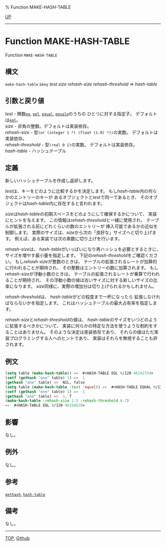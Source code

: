 % Function MAKE-HASH-TABLE

[UP](18.2.html)  

---

# Function **MAKE-HASH-TABLE**


Function `MAKE-HASH-TABLE`


## 構文

`make-hash-table` `&key` *test* *size* *rehash-size* *rehash-threshold*
 => *hash-table*


## 引数と戻り値

*test* - 関数[`eq`](5.3.eq.html), [`eql`](5.3.eql-function.html), [`equal`](5.3.equal.html), [`equalp`](5.3.equalp.html)のうちの
ひとつに対する指定子。
デフォルトは[`eql`](5.3.eql-function.html)。  
*size* - 非負の整数。デフォルトは実装依存。  
*rehash-size* - 型`(or (integer 1 *) (float (1.0) *))`の実数。
デフォルトは実装依存。  
*rehash-threshold* - 型`(real 0 1)`の実数。
デフォルトは実装依存。  
*hash-table* - ハッシュテーブル


## 定義

新しいハッシュテーブルを作成し返却します。

*test*は、キーをどのように比較するかを決定します。
もし*hash-table*内の何らかのエントリーのキーが
あるオブジェクトと*test*で同一であるとき、
そのオブジェクトは*hash-table*内に存在すると言われます。

*size*は*hash-table*の初期スペースをどのようにして確保するかについて、
実装にヒントを与えます。
この情報は*rehash-threshold*と一緒に使用され、
テーブルが拡張される前にどれくらいの数のエントリーが
挿入可能であるかの近似を制御します。
実際のサイズは、*size*から次の「良好な」サイズへと切り上げます。
例えば、ある実装では次の素数に切り上げを行います。

*rehash-size*は、
*hash-table*がいっぱいになり再ハッシュを必要とするときに、
サイズを増やす最小量を指定します。
下記の*rehash-threshold*をご確認ください。
もし*rehash-size*が整数のときは、
テーブルの拡張されるレートが加算的に行われることが期待され、
その整数はエントリーの数に加算されます。
もし*rehash-size*が浮動小数のときは、
テーブルの拡張されるレートが乗算で行われることが期待され、
その浮動小数の値は古いサイズに対する新しいサイズの比率になります。
*size*同様に、実際の増加分は切り上げられるかもしれません。

*rehash-threshold*は、
*hash-table*がどの程度まで一杯になったら
拡張しなければならないかを指定します。
これはハッシュテーブルの最大占有率を指定します。

*rehash-size*と*rehash-threshold*の値は、
*hash-table*のサイズをいつどのように拡張するべきかについて、
実装に何らかの特定な方法を使うような制約をすることはありません。
そのような決定は実装依存であり、
それらの値はただ実装プログラミングする人へのヒントであり、
実装はそれらを無視することも許されます。


## 例文

```lisp
(setq table (make-hash-table)) =>  #<HASH-TABLE EQL 0/120 46142754>
(setf (gethash "one" table) 1) =>  1
(gethash "one" table) =>  NIL, false
(setq table (make-hash-table :test 'equal)) =>  #<HASH-TABLE EQUAL 0/139 46145547>
(setf (gethash "one" table) 1) =>  1
(gethash "one" table) =>  1, T
(make-hash-table :rehash-size 1.5 :rehash-threshold 0.7) 
=>  #<HASH-TABLE EQL 0/120 46156620>
```


## 影響

なし。


## 例外

なし。


## 参考

[`gethash`](18.2.gethash.html),
[`hash-table`](18.2.hash-table.html)


## 備考

なし。


---
[TOP](index.html),  [Github](https://github.com/nptcl/npt-japanese)

